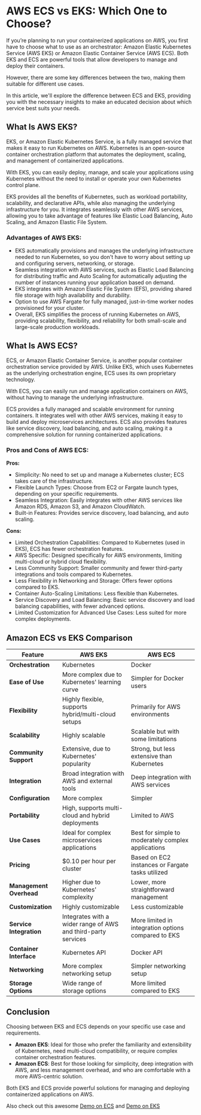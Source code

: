 # AWS ECS vs EKS: Which One to Choose?

If you’re planning to run your containerized applications on AWS, you first have to choose what to use as an orchestrator: Amazon Elastic Kubernetes Service (AWS EKS) or Amazon Elastic Container Service (AWS ECS). Both EKS and ECS are powerful tools that allow developers to manage and deploy their containers.

However, there are some key differences between the two, making them suitable for different use cases.

In this article, we'll explore the difference between ECS and EKS, providing you with the necessary insights to make an educated decision about which service best suits your needs.

## What Is AWS EKS?

EKS, or Amazon Elastic Kubernetes Service, is a fully managed service that makes it easy to run Kubernetes on AWS. Kubernetes is an open-source container orchestration platform that automates the deployment, scaling, and management of containerized applications.

With EKS, you can easily deploy, manage, and scale your applications using Kubernetes without the need to install or operate your own Kubernetes control plane.

EKS provides all the benefits of Kubernetes, such as workload portability, scalability, and declarative APIs, while also managing the underlying infrastructure for you. It integrates seamlessly with other AWS services, allowing you to take advantage of features like Elastic Load Balancing, Auto Scaling, and Amazon Elastic File System.

### Advantages of AWS EKS:

- EKS automatically provisions and manages the underlying infrastructure needed to run Kubernetes, so you don't have to worry about setting up and configuring servers, networking, or storage.
- Seamless integration with AWS services, such as Elastic Load Balancing for distributing traffic and Auto Scaling for automatically adjusting the number of instances running your application based on demand.
- EKS integrates with Amazon Elastic File System (EFS), providing shared file storage with high availability and durability.
- Option to use AWS Fargate for fully managed, just-in-time worker nodes provisioned for your cluster.
- Overall, EKS simplifies the process of running Kubernetes on AWS, providing scalability, flexibility, and reliability for both small-scale and large-scale production workloads.

## What Is AWS ECS?

ECS, or Amazon Elastic Container Service, is another popular container orchestration service provided by AWS. Unlike EKS, which uses Kubernetes as the underlying orchestration engine, ECS uses its own proprietary technology.

With ECS, you can easily run and manage application containers on AWS, without having to manage the underlying infrastructure.

ECS provides a fully managed and scalable environment for running containers. It integrates well with other AWS services, making it easy to build and deploy microservices architectures. ECS also provides features like service discovery, load balancing, and auto scaling, making it a comprehensive solution for running containerized applications.

### Pros and Cons of AWS ECS:

**Pros:**

- Simplicity: No need to set up and manage a Kubernetes cluster; ECS takes care of the infrastructure.
- Flexible Launch Types: Choose from EC2 or Fargate launch types, depending on your specific requirements.
- Seamless Integration: Easily integrates with other AWS services like Amazon RDS, Amazon S3, and Amazon CloudWatch.
- Built-in Features: Provides service discovery, load balancing, and auto scaling.

**Cons:**

- Limited Orchestration Capabilities: Compared to Kubernetes (used in EKS), ECS has fewer orchestration features.
- AWS Specific: Designed specifically for AWS environments, limiting multi-cloud or hybrid cloud flexibility.
- Less Community Support: Smaller community and fewer third-party integrations and tools compared to Kubernetes.
- Less Flexibility in Networking and Storage: Offers fewer options compared to EKS.
- Container Auto-Scaling Limitations: Less flexible than Kubernetes.
- Service Discovery and Load Balancing: Basic service discovery and load balancing capabilities, with fewer advanced options.
- Limited Customization for Advanced Use Cases: Less suited for more complex deployments.

## Amazon ECS vs EKS Comparison

| Feature                 | AWS EKS                                               | AWS ECS                                                |
|-------------------------|-------------------------------------------------------|---------------------------------------------------------|
| **Orchestration**       | Kubernetes                                            | Docker                                                  |
| **Ease of Use**         | More complex due to Kubernetes' learning curve         | Simpler for Docker users                                |
| **Flexibility**         | Highly flexible, supports hybrid/multi-cloud setups    | Primarily for AWS environments                          |
| **Scalability**         | Highly scalable                                        | Scalable but with some limitations                      |
| **Community Support**   | Extensive, due to Kubernetes' popularity               | Strong, but less extensive than Kubernetes              |
| **Integration**         | Broad integration with AWS and external tools          | Deep integration with AWS services                      |
| **Configuration**       | More complex                                           | Simpler                                                 |
| **Portability**         | High, supports multi-cloud and hybrid deployments      | Limited to AWS                                          |
| **Use Cases**           | Ideal for complex microservices applications           | Best for simple to moderately complex applications      |
| **Pricing**             | $0.10 per hour per cluster                             | Based on EC2 instances or Fargate tasks utilized        |
| **Management Overhead** | Higher due to Kubernetes' complexity                   | Lower, more straightforward management                  |
| **Customization**       | Highly customizable                                    | Less customizable                                       |
| **Service Integration** | Integrates with a wider range of AWS and third-party services | More limited in integration options compared to EKS     |
| **Container Interface** | Kubernetes API                                         | Docker API                                              |
| **Networking**          | More complex networking setup                          | Simpler networking setup                                |
| **Storage Options**     | Wide range of storage options                          | More limited compared to EKS                            |

## Conclusion

Choosing between EKS and ECS depends on your specific use case and requirements. 

- **Amazon EKS**: Ideal for those who prefer the familiarity and extensibility of Kubernetes, need multi-cloud compatibility, or require complex container orchestration features.
- **Amazon ECS**: Best for those looking for simplicity, deep integration with AWS, and less management overhead, and who are comfortable with a more AWS-centric solution.

Both EKS and ECS provide powerful solutions for managing and deploying containerized applications on AWS.

Also check out this awesome [Demo on ECS](https://www.youtube.com/playlist?list=PLqoUmUbJ_zDHPwK-ZWATXiYrUXwWkLY65) and [Demo on EKS](https://www.youtube.com/watch?v=p6xDCz00TxU)